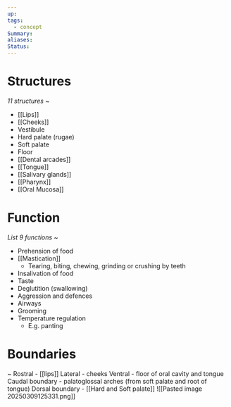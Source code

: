 ```yaml
---
up: 
tags:
  - concept
Summary: 
aliases: 
Status:
---
```

# Structures
*11 structures*
~
- [[Lips]]
- [[Cheeks]]
- Vestibule
- Hard palate (rugae)
- Soft palate
- Floor
- [[Dental arcades]]
- [[Tongue]]
- [[Salivary glands]]
- [[Pharynx]]
- [[Oral Mucosa]]
<!--SR:!2025-03-13,3,250-->

# Function
*List 9 functions*
~
- Prehension of food
- [[Mastication]]
	- Tearing, biting, chewing, grinding or crushing by teeth
- Insalivation of food
- Taste
- Deglutition (swallowing)
- Aggression and defences
- Airways
- Grooming
- Temperature regulation
	- E.g. panting
<!--SR:!2025-03-13,3,250-->

# Boundaries
~
Rostral - [[lips]]
Lateral - cheeks
Ventral - floor of oral cavity and tongue
Caudal boundary - palatoglossal arches (from soft palate and root of tongue)
Dorsal boundary - [[Hard and Soft palate]]
![[Pasted image 20250309125331.png]]
<!--SR:!2025-03-13,3,250-->